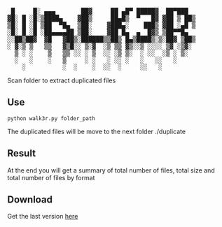 <pre>

 █     █░ ▄▄▄       ██▓     ██ ▄█▀ █████▓  ██▀███  
▓█░ █ ░█░▒████▄    ▓██▒     ██▄█▒  ▀   █▓ ▓██ ▒ ██▒
▒█░ █ ░█ ▒██  ▀█▄  ▒██░    ▓███▄░    ███▒ ▓██ ░▄█ ▒
░█░ █ ░█ ░██▄▄▄▄██ ▒██░    ▓██ █▄  ▄  █▓▒ ▒██▀▀█▄  
░░██▒██▓  ▓█   ▓██▒░██████▒▒██▒ █▄▒████▒░▒░██▓ ▒██▒
░ ▓░▒ ▒   ▒▒   ▓▒█░░ ▒░▓  ░▒ ▒▒ ▓▒░░▒ ░░░░ ▒▓ ░▒▓░ 
  ▒ ░ ░    ▒   ▒▒ ░░ ░ ▒  ░░ ░▒ ▒░  ░ ░░  ░▒ ░ ▒░  
  ░   ░    ░   ▒     ░ ░   ░ ░░ ░   ░   ░░   ░     
    ░          ░  ░    ░  ░░  ░     ░░   ░      
</pre>


Scan folder to extract duplicated files

## Use
 ```python walk3r.py folder_path```

The duplicated files will be move to the next folder ./duplicate

## Result

At the end you will get a summary of total number of files, total size and total number of files by format

## Download 

Get the last version [here](https://github.com/argorar/Walk3r/releases/latest)